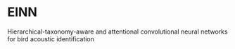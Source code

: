 # EINN
Hierarchical-taxonomy-aware and attentional convolutional neural networks for bird acoustic identification
